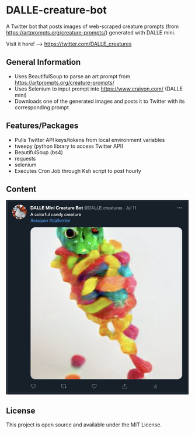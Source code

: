 # DALLE-creature-bot
A Twitter bot that posts images of web-scraped creature prompts (from https://artprompts.org/creature-prompts/) generated with DALLE mini.

Visit it here! --> https://twitter.com/DALLE_creatures 

## General Information
- Uses BeautifulSoup to parse an art prompt from https://artprompts.org/creature-prompts/
- Uses Selenium to input prompt into https://www.craiyon.com/ (DALLE mini)
- Downloads one of the generated images and posts it to Twitter with its corresponding prompt

## Features/Packages
- Pulls Twitter API keys/tokens from local environment variables
- tweepy (python library to access Twitter API)
- BeautifulSoup (bs4)
- requests
- selenium
- Executes Cron Job through Ksh script to post hourly

## Content
<img src="content.png" width="500">

## License
This project is open source and available under the MIT License.
